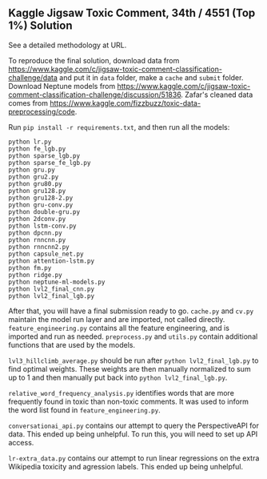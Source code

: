 ## Kaggle Jigsaw Toxic Comment, 34th / 4551 (Top 1%) Solution

See a detailed methodology at URL.

To reproduce the final solution, download data from https://www.kaggle.com/c/jigsaw-toxic-comment-classification-challenge/data and put it in `data` folder, make a `cache` and `submit` folder. Download Neptune models from https://www.kaggle.com/c/jigsaw-toxic-comment-classification-challenge/discussion/51836. Zafar's cleaned data comes from https://www.kaggle.com/fizzbuzz/toxic-data-preprocessing/code.

 Run `pip install -r requirements.txt`, and then run all the models:

```
python lr.py
python fe_lgb.py
python sparse_lgb.py
python sparse_fe_lgb.py
python gru.py
python gru2.py
python gru80.py
python gru128.py
python gru128-2.py
python gru-conv.py
python double-gru.py
python 2dconv.py
python lstm-conv.py
python dpcnn.py
python rnncnn.py
python rnncnn2.py
python capsule_net.py
python attention-lstm.py
python fm.py
python ridge.py
python neptune-ml-models.py
python lvl2_final_cnn.py
python lvl2_final_lgb.py
```

After that, you will have a final submission ready to go. `cache.py` and `cv.py` maintain the model run layer and are imported, not called directly. `feature_engineering.py` contains all the feature engineering, and is imported and run as needed. `preprocess.py` and `utils.py` contain additional functions that are used by the models.

`lvl3_hillclimb_average.py` should be run after `python lvl2_final_lgb.py` to find optimal weights. These weights are then manually normalized to sum up to 1 and then manually put back into `python lvl2_final_lgb.py`.

`relative_word_frequency_analysis.py` identifies words that are more frequently found in toxic than non-toxic comments. It was used to inform the word list found in `feature_engineering.py`.

`conversationai_api.py` contains our attempt to query the PerspectiveAPI for data. This ended up being unhelpful. To run this, you will need to set up API access.

`lr-extra_data.py` contains our attempt to run linear regressions on the extra Wikipedia toxicity and agression labels. This ended up being unhelpful.
